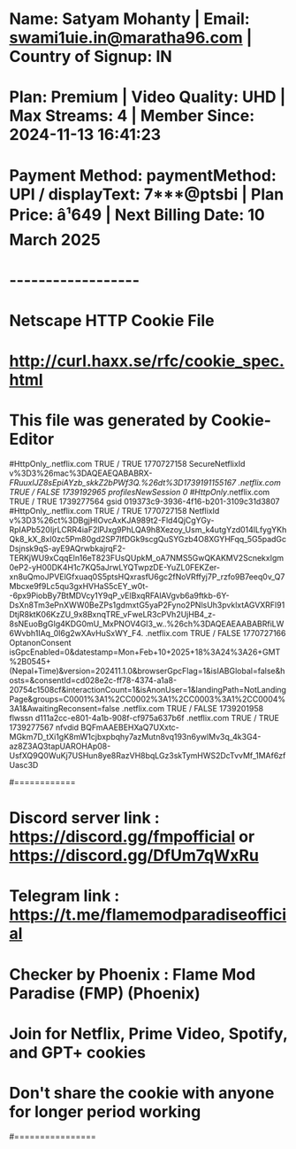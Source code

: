 # Name: Satyam Mohanty | Email: swami1uie.in@maratha96.com | Country of Signup: IN
# Plan: Premium | Video Quality: UHD | Max Streams: 4 | Member Since: 2024-11-13 16:41:23
# Payment Method: paymentMethod: UPI / displayText: 7***@ptsbi | Plan Price: â¹649 | Next Billing Date: 10 March 2025
# ------------------



# Netscape HTTP Cookie File
# http://curl.haxx.se/rfc/cookie_spec.html
# This file was generated by Cookie-Editor
#HttpOnly_.netflix.com	TRUE	/	TRUE	1770727158	SecureNetflixId	v%3D3%26mac%3DAQEAEQABABRX-_FRuuxlJZ8sEpiAYzb_skkZ2bPWf3Q.%26dt%3D1739191155167
.netflix.com	TRUE	/	FALSE	1739192965	profilesNewSession	0
#HttpOnly_.netflix.com	TRUE	/	TRUE	1739277564	gsid	019373c9-3936-4f16-b201-3109c31d3807
#HttpOnly_.netflix.com	TRUE	/	TRUE	1770727158	NetflixId	v%3D3%26ct%3DBgjHlOvcAxKJA989t2-Fld4QjCgYGy-RpIAPb520IjrLCRR4iaF2lPJxg9PhLQA9h8Xezoy_Usm_k4utgYzd014lLfygYKhQk8_kX_8xI0zc5Pm80gd2SP7lfDGk9scgQuSYGzb4O8XGYHFqq_5G5padGcDsjnsk9qS-ayE9AQrwbkajrqF2-TERKjWU9xCqqEln16eT823FUsQUpkM_oA7NMS5GwQKAKMV2ScnekxIgm0eP2-yH00DK4H1c7KQ5aJrwLYQTwpzDE-YuZL0FEKZer-xn8uQmoJPVElGfxuaq0S5ptsHQxrasfU6gc2fNoVRffyj7P_rzfo9B7eeq0v_Q7Mbcxe9f9Lc5qu3gxHVHaS5cEY_w0t--6px9PiobBy7BtMDVcy1Y9qP_vElBxqRFAlAVgvb6a9ftkb-6Y-DsXn8Tm3ePnXWW0BeZPs1gdmxtG5yaP2Fyno2PNlsUh3pvklxtAGVXRFl91DtjR8ktK06KzZU_9x8BxnqTRE_vFweLR3cPVh2UjHB4_z-8sNEuoBgGIg4KDG0mU_MxPNOV4GI3_w..%26ch%3DAQEAEAABABRfiLW6Wvbh1IAq_0I6g2wXAvHuSxWY_F4.
.netflix.com	TRUE	/	FALSE	1770727166	OptanonConsent	isGpcEnabled=0&datestamp=Mon+Feb+10+2025+18%3A24%3A26+GMT%2B0545+(Nepal+Time)&version=202411.1.0&browserGpcFlag=1&isIABGlobal=false&hosts=&consentId=cd028e2c-ff78-4374-a1a8-20754c1508cf&interactionCount=1&isAnonUser=1&landingPath=NotLandingPage&groups=C0001%3A1%2CC0002%3A1%2CC0003%3A1%2CC0004%3A1&AwaitingReconsent=false
.netflix.com	TRUE	/	FALSE	1739201958	flwssn	d111a2cc-e801-4a1b-908f-cf975a637b6f
.netflix.com	TRUE	/	TRUE	1739277567	nfvdid	BQFmAAEBEHXaQ7UXxtc-MGkm7D_tXi1gK8mW1cjbxpbqhy7azMutn8vq193n6ywlMv3q_4k3G4-az8Z3AQ3tapUAROHAp08-UsfXQ9Q0WuKj7USHun8ye8RazVH8bqLGz3skTymHWS2DcTvvMf_1MAf6zfUasc3D


#============
# Discord server link  : https://discord.gg/fmpofficial or https://discord.gg/DfUm7qWxRu
# Telegram link : https://t.me/flamemodparadiseofficial
# Checker by Phoenix : Flame Mod Paradise (FMP) (Phoenix)
# Join for Netflix, Prime Video, Spotify, and GPT+ cookies
# Don't share the cookie with anyone for longer period working
#================
